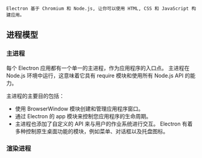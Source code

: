 `Electron 基于 Chromium 和 Node.js, 让你可以使用 HTML, CSS 和 JavaScript 构建应用。`

## 进程模型

### 主进程

每个 Electron 应用都有一个单一的主进程，作为应用程序的入口点。 主进程在 Node.js 环境中运行，这意味着它具有 require 模块和使用所有 Node.js API 的能力。

主进程的主要目的包括：
- 使用 BrowserWindow 模块创建和管理应用程序窗口。
- 通过 Electron 的 app 模块来控制您应用程序的生命周期。
- 主进程也添加了自定义的 API 来与用户的作业系统进行交互。 Electron 有着多种控制原生桌面功能的模块，例如菜单、对话框以及托盘图标。

### 渲染进程

